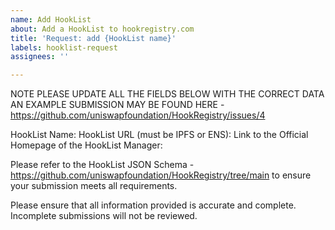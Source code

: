 ```yaml
---
name: Add HookList
about: Add a HookList to hookregistry.com
title: 'Request: add {HookList name}'
labels: hooklist-request
assignees: ''

---
```


NOTE PLEASE UPDATE ALL THE FIELDS BELOW WITH THE CORRECT DATA
AN EXAMPLE SUBMISSION MAY BE FOUND HERE - https://github.com/uniswapfoundation/HookRegistry/issues/4

HookList Name:
HookList URL (must be IPFS or ENS):
Link to the Official Homepage of the HookList Manager:

Please refer to the HookList JSON Schema - https://github.com/uniswapfoundation/HookRegistry/tree/main to ensure your submission meets all requirements.

Please ensure that all information provided is accurate and complete. Incomplete submissions will not be reviewed.
